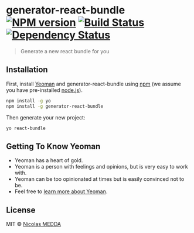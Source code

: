 # generator-react-bundle [![NPM version][npm-image]][npm-url] [![Build Status][travis-image]][travis-url] [![Dependency Status][daviddm-image]][daviddm-url]
> Generate a new react bundle for you

## Installation

First, install [Yeoman](http://yeoman.io) and generator-react-bundle using [npm](https://www.npmjs.com/) (we assume you have pre-installed [node.js](https://nodejs.org/)).

```bash
npm install -g yo
npm install -g generator-react-bundle
```

Then generate your new project:

```bash
yo react-bundle
```

## Getting To Know Yeoman

 * Yeoman has a heart of gold.
 * Yeoman is a person with feelings and opinions, but is very easy to work with.
 * Yeoman can be too opinionated at times but is easily convinced not to be.
 * Feel free to [learn more about Yeoman](http://yeoman.io/).

## License

MIT © [Nicolas MEDDA]()


[npm-image]: https://badge.fury.io/js/generator-react-bundle.svg
[npm-url]: https://npmjs.org/package/generator-react-bundle
[travis-image]: https://travis-ci.org/mynewsdesk/generator-react-bundle.svg?branch=master
[travis-url]: https://travis-ci.org/mynewsdesk/generator-react-bundle
[daviddm-image]: https://david-dm.org/mynewsdesk/generator-react-bundle.svg?theme=shields.io
[daviddm-url]: https://david-dm.org/mynewsdesk/generator-react-bundle
